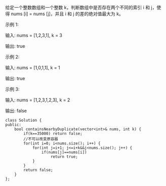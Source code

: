 给定一个整数数组和一个整数 k，判断数组中是否存在两个不同的索引 i 和 j，使得 nums [i] = nums [j]，并且 i 和 j 的差的绝对值最大为 k。

示例 1:

输入: nums = [1,2,3,1], k = 3

输出: true

示例 2:

输入: nums = [1,0,1,1], k = 1

输出: true

示例 3:

输入: nums = [1,2,3,1,2,3], k = 2

输出: false
```
class Solution {
public:
    bool containsNearbyDuplicate(vector<int>& nums, int k) {
        if(k==35000) return false;
        //不可以改变原容器
        for(int i=0; i<nums.size(); i++) {
            for(int j=i+1; j<=i+k&&j<nums.size(); j++) {
                if(nums[j]==nums[i])
                    return true;
            }
        }
        return false;
    }
};
```